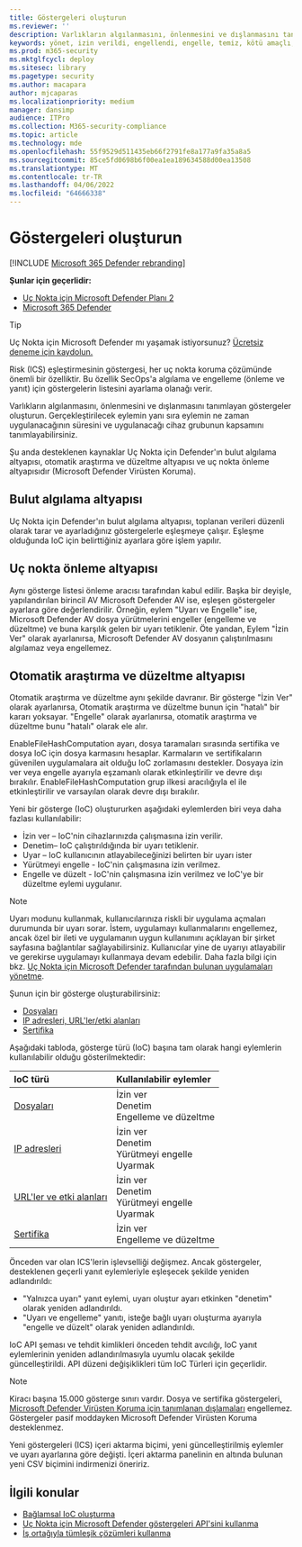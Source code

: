 ```yaml
---
title: Göstergeleri oluşturun
ms.reviewer: ''
description: Varlıkların algılanmasını, önlenmesini ve dışlanmasını tanımlayan dosya karması, IP adresi, URL'ler veya etki alanları için göstergeler oluşturun.
keywords: yönet, izin verildi, engellendi, engelle, temiz, kötü amaçlı, dosya karması, IP adresi, URL'ler, etki alanı
ms.prod: m365-security
ms.mktglfcycl: deploy
ms.sitesec: library
ms.pagetype: security
ms.author: macapara
author: mjcaparas
ms.localizationpriority: medium
manager: dansimp
audience: ITPro
ms.collection: M365-security-compliance
ms.topic: article
ms.technology: mde
ms.openlocfilehash: 55f9529d511435eb66f2791fe8a177a9fa35a8a5
ms.sourcegitcommit: 85ce5fd0698b6f00ea1ea189634588d00ea13508
ms.translationtype: MT
ms.contentlocale: tr-TR
ms.lasthandoff: 04/06/2022
ms.locfileid: "64666338"
---
```

# <a name="create-indicators"></a>Göstergeleri oluşturun

[!INCLUDE [Microsoft 365 Defender rebranding](../../includes/microsoft-defender.md)]

**Şunlar için geçerlidir:**

- [Uç Nokta için Microsoft Defender Planı 2](https://go.microsoft.com/fwlink/p/?linkid=2154037)
- [Microsoft 365 Defender](https://go.microsoft.com/fwlink/?linkid=2118804)

> [!TIP]
>
> Uç Nokta için Microsoft Defender mı yaşamak istiyorsunuz? [Ücretsiz deneme için kaydolun.](https://www.microsoft.com/WindowsForBusiness/windows-atp?ocid=docs-wdatp-automationexclusionlist-abovefoldlink)

Risk (ICS) eşleştirmesinin göstergesi, her uç nokta koruma çözümünde önemli bir özelliktir. Bu özellik SecOps'a algılama ve engelleme (önleme ve yanıt) için göstergelerin listesini ayarlama olanağı verir.

Varlıkların algılanmasını, önlenmesini ve dışlanmasını tanımlayan göstergeler oluşturun. Gerçekleştirilecek eylemin yanı sıra eylemin ne zaman uygulanacağının süresini ve uygulanacağı cihaz grubunun kapsamını tanımlayabilirsiniz.

Şu anda desteklenen kaynaklar Uç Nokta için Defender'ın bulut algılama altyapısı, otomatik araştırma ve düzeltme altyapısı ve uç nokta önleme altyapısıdır (Microsoft Defender Virüsten Koruma).

## <a name="cloud-detection-engine"></a>Bulut algılama altyapısı

Uç Nokta için Defender'ın bulut algılama altyapısı, toplanan verileri düzenli olarak tarar ve ayarladığınız göstergelerle eşleşmeye çalışır. Eşleşme olduğunda IoC için belirttiğiniz ayarlara göre işlem yapılır.

## <a name="endpoint-prevention-engine"></a>Uç nokta önleme altyapısı

Aynı gösterge listesi önleme aracısı tarafından kabul edilir. Başka bir deyişle, yapılandırılan birincil AV Microsoft Defender AV ise, eşleşen göstergeler ayarlara göre değerlendirilir. Örneğin, eylem "Uyarı ve Engelle" ise, Microsoft Defender AV dosya yürütmelerini engeller (engelleme ve düzeltme) ve buna karşılık gelen bir uyarı tetiklenir. Öte yandan, Eylem "İzin Ver" olarak ayarlanırsa, Microsoft Defender AV dosyanın çalıştırılmasını algılamaz veya engellemez.

## <a name="automated-investigation-and-remediation-engine"></a>Otomatik araştırma ve düzeltme altyapısı

Otomatik araştırma ve düzeltme aynı şekilde davranır. Bir gösterge "İzin Ver" olarak ayarlanırsa, Otomatik araştırma ve düzeltme bunun için "hatalı" bir kararı yoksayar. "Engelle" olarak ayarlanırsa, otomatik araştırma ve düzeltme bunu "hatalı" olarak ele alır.

EnableFileHashComputation ayarı, dosya taramaları sırasında sertifika ve dosya IoC için dosya karmasını hesaplar. Karmaların ve sertifikaların güvenilen uygulamalara ait olduğu IoC zorlamasını destekler. Dosyaya izin ver veya engelle ayarıyla eşzamanlı olarak etkinleştirilir ve devre dışı bırakılır. EnableFileHashComputation grup ilkesi aracılığıyla el ile etkinleştirilir ve varsayılan olarak devre dışı bırakılır.

Yeni bir gösterge (IoC) oluştururken aşağıdaki eylemlerden biri veya daha fazlası kullanılabilir:

- İzin ver – IoC'nin cihazlarınızda çalışmasına izin verilir.
- Denetim– IoC çalıştırıldığında bir uyarı tetiklenir.
- Uyar – IoC kullanıcının atlayabileceğinizi belirten bir uyarı ister 
- Yürütmeyi engelle - IoC'nin çalışmasına izin verilmez.
- Engelle ve düzelt - IoC'nin çalışmasına izin verilmez ve IoC'ye bir düzeltme eylemi uygulanır.

>[!NOTE]
> Uyarı modunu kullanmak, kullanıcılarınıza riskli bir uygulama açmaları durumunda bir uyarı sorar. İstem, uygulamayı kullanmalarını engellemez, ancak özel bir ileti ve uygulamanın uygun kullanımını açıklayan bir şirket sayfasına bağlantılar sağlayabilirsiniz. Kullanıcılar yine de uyarıyı atlayabilir ve gerekirse uygulamayı kullanmaya devam edebilir. Daha fazla bilgi için bkz. [Uç Nokta için Microsoft Defender tarafından bulunan uygulamaları yönetme](/cloud-app-security/mde-govern).

Şunun için bir gösterge oluşturabilirsiniz:

- [Dosyaları](indicator-file.md)
- [IP adresleri, URL'ler/etki alanları](indicator-ip-domain.md)
- [Sertifika](indicator-certificates.md)

Aşağıdaki tabloda, gösterge türü (IoC) başına tam olarak hangi eylemlerin kullanılabilir olduğu gösterilmektedir:

| IoC türü | Kullanılabilir eylemler |
|:---|:---|
| [Dosyaları](indicator-file.md) | İzin ver <br> Denetim <br> Engelleme ve düzeltme |
| [IP adresleri](indicator-ip-domain.md) | İzin ver <br> Denetim <br> Yürütmeyi engelle <br> Uyarmak |
| [URL'ler ve etki alanları](indicator-ip-domain.md) | İzin ver <br> Denetim <br> Yürütmeyi engelle<br> Uyarmak |
| [Sertifika](indicator-certificates.md) | İzin ver <br> Engelleme ve düzeltme |

Önceden var olan ICS'lerin işlevselliği değişmez. Ancak göstergeler, desteklenen geçerli yanıt eylemleriyle eşleşecek şekilde yeniden adlandırıldı:

- "Yalnızca uyarı" yanıt eylemi, uyarı oluştur ayarı etkinken "denetim" olarak yeniden adlandırıldı.
- "Uyarı ve engelleme" yanıtı, isteğe bağlı uyarı oluşturma ayarıyla "engelle ve düzelt" olarak yeniden adlandırıldı.

IoC API şeması ve tehdit kimlikleri önceden tehdit avcılığı, IoC yanıt eylemlerinin yeniden adlandırılmasıyla uyumlu olacak şekilde güncelleştirildi. API düzeni değişiklikleri tüm IoC Türleri için geçerlidir.

> [!Note]
> Kiracı başına 15.000 gösterge sınırı vardır. Dosya ve sertifika göstergeleri[, Microsoft Defender Virüsten Koruma için tanımlanan dışlamaları](/windows/security/threat-protection/microsoft-defender-antivirus/configure-exclusions-microsoft-defender-antivirus) engellemez. Göstergeler pasif moddayken Microsoft Defender Virüsten Koruma desteklenmez.
>
> Yeni göstergeleri (ICS) içeri aktarma biçimi, yeni güncelleştirilmiş eylemler ve uyarı ayarlarına göre değişti. İçeri aktarma panelinin en altında bulunan yeni CSV biçimini indirmenizi öneririz.

## <a name="related-topics"></a>İlgili konular

- [Bağlamsal IoC oluşturma](respond-file-alerts.md#add-indicator-to-block-or-allow-a-file)
- [Uç Nokta için Microsoft Defender göstergeleri API'sini kullanma](ti-indicator.md)
- [İş ortağıyla tümleşik çözümleri kullanma](partner-applications.md)
